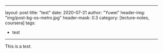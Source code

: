---
layout:     post
title:      "test"
date:       2020-07-21
author:     "Yuwei"
header-img: "img/post-bg-os-metro.jpg"
header-mask: 0.3
category: [lecture-notes, coursera]
tags:
  - test
----

  This is a _test_.